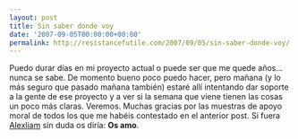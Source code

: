 ```yaml
---
layout: post
title: Sin saber donde voy
date: '2007-09-05T00:00:00+00:00'
permalink: http://resistancefutile.com/2007/09/05/sin-saber-donde-voy/
---
```

Puedo durar días en mi proyecto actual o puede ser que me quede años... nunca se sabe. De momento bueno poco puedo hacer, pero mañana (y lo más seguro que pasado mañana también) estaré allí intentando dar soporte a la gente de ese proyecto y a ver si la semana que viene tienen las cosas un poco más claras. Veremos. Muchas gracias por las muestras de apoyo moral de todos los que me habéis contestado en el anterior post. Si fuera <a href="http://alexliam.net">Alexliam</a> sin duda os diría: <strong>Os amo</strong>.
